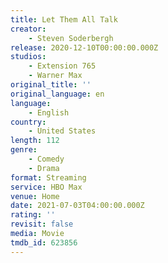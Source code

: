 ```yaml
---
title: Let Them All Talk
creator:
    - Steven Soderbergh
release: 2020-12-10T00:00:00.000Z
studios:
    - Extension 765
    - Warner Max
original_title: ''
original_language: en
language:
    - English
country:
    - United States
length: 112
genre:
    - Comedy
    - Drama
format: Streaming
service: HBO Max
venue: Home
date: 2021-07-03T04:00:00.000Z
rating: ''
revisit: false
media: Movie
tmdb_id: 623856
---
```



